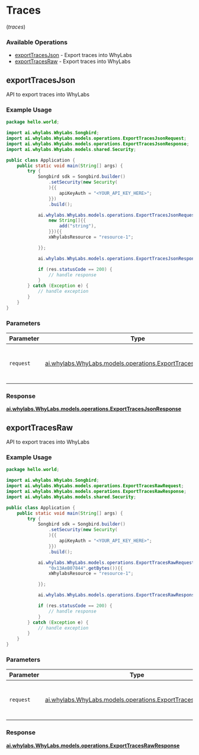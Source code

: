 # Traces
(*traces*)

### Available Operations

* [exportTracesJson](#exporttracesjson) - Export traces into WhyLabs
* [exportTracesRaw](#exporttracesraw) - Export traces into WhyLabs

## exportTracesJson

API to export traces into WhyLabs

### Example Usage

```java
package hello.world;

import ai.whylabs.WhyLabs.Songbird;
import ai.whylabs.WhyLabs.models.operations.ExportTracesJsonRequest;
import ai.whylabs.WhyLabs.models.operations.ExportTracesJsonResponse;
import ai.whylabs.WhyLabs.models.shared.Security;

public class Application {
    public static void main(String[] args) {
        try {
            Songbird sdk = Songbird.builder()
                .setSecurity(new Security(
                ){{
                    apiKeyAuth = "<YOUR_API_KEY_HERE>";
                }})
                .build();

            ai.whylabs.WhyLabs.models.operations.ExportTracesJsonRequest req = new ExportTracesJsonRequest(
                new String[]{{
                    add("string"),
                }}){{
                xWhylabsResource = "resource-1";

            }};

            ai.whylabs.WhyLabs.models.operations.ExportTracesJsonResponse res = sdk.traces.exportTracesJson(req);

            if (res.statusCode == 200) {
                // handle response
            }
        } catch (Exception e) {
            // handle exception
        }
    }
}
```

### Parameters

| Parameter                                                                                                          | Type                                                                                                               | Required                                                                                                           | Description                                                                                                        |
| ------------------------------------------------------------------------------------------------------------------ | ------------------------------------------------------------------------------------------------------------------ | ------------------------------------------------------------------------------------------------------------------ | ------------------------------------------------------------------------------------------------------------------ |
| `request`                                                                                                          | [ai.whylabs.WhyLabs.models.operations.ExportTracesJsonRequest](../../models/operations/ExportTracesJsonRequest.md) | :heavy_check_mark:                                                                                                 | The request object to use for the request.                                                                         |


### Response

**[ai.whylabs.WhyLabs.models.operations.ExportTracesJsonResponse](../../models/operations/ExportTracesJsonResponse.md)**


## exportTracesRaw

API to export traces into WhyLabs

### Example Usage

```java
package hello.world;

import ai.whylabs.WhyLabs.Songbird;
import ai.whylabs.WhyLabs.models.operations.ExportTracesRawRequest;
import ai.whylabs.WhyLabs.models.operations.ExportTracesRawResponse;
import ai.whylabs.WhyLabs.models.shared.Security;

public class Application {
    public static void main(String[] args) {
        try {
            Songbird sdk = Songbird.builder()
                .setSecurity(new Security(
                ){{
                    apiKeyAuth = "<YOUR_API_KEY_HERE>";
                }})
                .build();

            ai.whylabs.WhyLabs.models.operations.ExportTracesRawRequest req = new ExportTracesRawRequest(
                "0x13AeB07844".getBytes()){{
                xWhylabsResource = "resource-1";

            }};

            ai.whylabs.WhyLabs.models.operations.ExportTracesRawResponse res = sdk.traces.exportTracesRaw(req);

            if (res.statusCode == 200) {
                // handle response
            }
        } catch (Exception e) {
            // handle exception
        }
    }
}
```

### Parameters

| Parameter                                                                                                        | Type                                                                                                             | Required                                                                                                         | Description                                                                                                      |
| ---------------------------------------------------------------------------------------------------------------- | ---------------------------------------------------------------------------------------------------------------- | ---------------------------------------------------------------------------------------------------------------- | ---------------------------------------------------------------------------------------------------------------- |
| `request`                                                                                                        | [ai.whylabs.WhyLabs.models.operations.ExportTracesRawRequest](../../models/operations/ExportTracesRawRequest.md) | :heavy_check_mark:                                                                                               | The request object to use for the request.                                                                       |


### Response

**[ai.whylabs.WhyLabs.models.operations.ExportTracesRawResponse](../../models/operations/ExportTracesRawResponse.md)**

